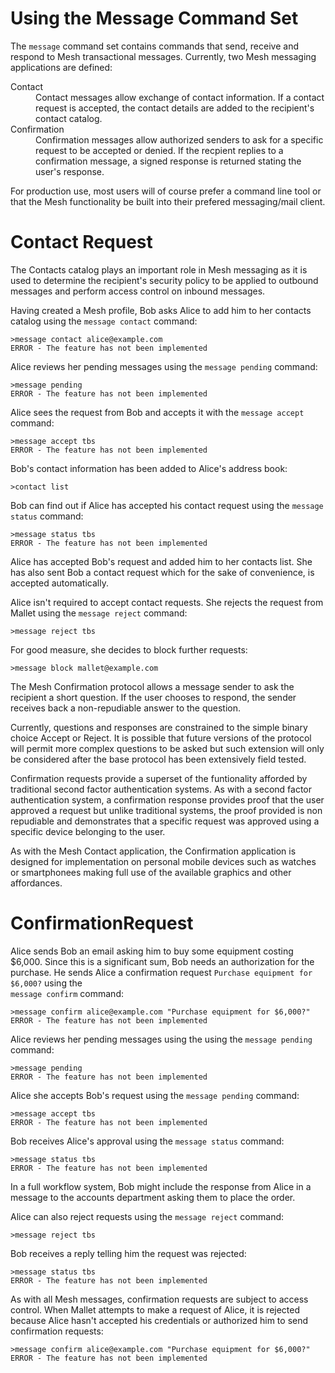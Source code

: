 
# Using the Message Command Set

The `message` command set contains commands that send, receive and respond to 
Mesh transactional messages. Currently, two Mesh messaging applications are defined:

<dl>
<dt>Contact
<dd>Contact messages allow exchange of contact information. If a contact request
is accepted, the contact details are added to the recipient's contact catalog.
<dt>Confirmation
<dd>Confirmation messages allow authorized senders to ask for a specific request 
to be accepted or denied. If the recpient replies to a confirmation message, a
signed response is returned stating the user's response.
</dl>

For production use, most users will of course prefer a command line tool or that
the Mesh functionality be built into their prefered messaging/mail client.

# Contact Request

The Contacts catalog plays an important role in Mesh messaging as it is used to
determine the recipient's security policy to be applied to outbound messages and 
perform access control on inbound messages.

Having created a Mesh profile, Bob asks Alice to add him to her contacts catalog
using the `message contact` command:


````
>message contact alice@example.com
ERROR - The feature has not been implemented
````

Alice reviews her pending messages using the `message pending` command:


````
>message pending
ERROR - The feature has not been implemented
````

Alice sees the request from Bob and accepts it with the `message accept` command:


````
>message accept tbs
ERROR - The feature has not been implemented
````

Bob's contact information has been added to Alice's address book:


````
>contact list
````

Bob can find out if Alice has accepted his contact request using the 
`message status` command:


````
>message status tbs
ERROR - The feature has not been implemented
````

Alice has accepted Bob's request and added him to her contacts list. She has also sent
Bob a contact request which for the sake of convenience, is accepted automatically.

Alice isn't required to accept contact requests. She rejects the request from Mallet 
using the `message reject` command:


````
>message reject tbs
````

For good measure, she decides to block further requests:


````
>message block mallet@example.com
````

The Mesh Confirmation protocol allows a message sender to ask the recipient a short
question. If the user chooses to respond, the sender receives back a non-repudiable 
answer to the question.

Currently, questions and responses are constrained to the simple binary choice 
Accept or Reject. It is possible that future versions of the protocol will permit 
more complex questions to be asked but such extension will only be considered after 
the base protocol has been extensively field tested.

Confirmation requests provide a superset of the funtionality afforded by traditional
second factor authentication systems. As with a second factor authentication system,
a confirmation response provides proof that the user approved a request but unlike
traditional systems, the proof provided is non repudiable and demonstrates that
a specific request was approved using a specific device belonging to the user.

As with the Mesh Contact application, the Confirmation application is designed for 
implementation on personal mobile devices such as watches or smartphonees making full 
use of the available graphics and other affordances.

# ConfirmationRequest

Alice sends Bob an email asking him to buy some equipment costing $6,000. Since this
is a significant sum, Bob needs an authorization for the purchase. He sends Alice
a confirmation request `Purchase equipment for $6,000?` using the  
`message confirm` command:


````
>message confirm alice@example.com "Purchase equipment for $6,000?"
ERROR - The feature has not been implemented
````

Alice reviews her pending messages using the using the `message pending` command:


````
>message pending
ERROR - The feature has not been implemented
````

Alice she accepts Bob's request using the `message pending` command:


````
>message accept tbs
ERROR - The feature has not been implemented
````

Bob receives Alice's approval using the `message status` command:


````
>message status tbs
ERROR - The feature has not been implemented
````

In a full workflow system, Bob might include the response from Alice in a message to
the accounts department asking them to place the order.

Alice can also reject requests using the `message reject` command:


````
>message reject tbs
````

Bob receives a reply telling him the request was rejected:


````
>message status tbs
ERROR - The feature has not been implemented
````

As with all Mesh messages, confirmation requests are subject to access control.
When Mallet attempts to make a request of Alice, it is rejected because Alice
hasn't accepted his credentials or authorized him to send confirmation requests:


````
>message confirm alice@example.com "Purchase equipment for $6,000?"
ERROR - The feature has not been implemented
````


